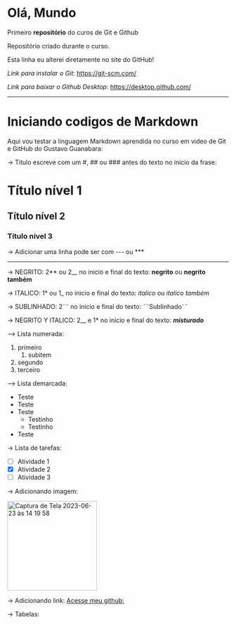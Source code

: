 # Olá, Mundo
Primeiro **repositório** do curos de Git e Github

Repositório criado durante o curso.

Esta linha eu alterei diretamente no site do GitHub!

*Link para instalar o Git*: https://git-scm.com/

*Link para baixar o Github Desktop*: https://desktop.github.com/ 

---


# Iniciando codigos de Markdown
Aqui vou testar a linguagem Markdown aprendida no curso em video de Git e GitHub do Gustavo Guanabara:

-> Titulo escreve com um #, ## ou ### antes do texto no inicio da frase: 
# Título nível 1
## Título nível 2
### Título nível 3
-> Adicionar uma linha pode ser com --- ou ***

---


-> NEGRITO: 2** ou 2__ no inicio e final do texto: **negrito** ou __negrito também__

-> ITALICO: 1* ou 1_ no inicio e final do texto: *italico* ou _italico também_

-> SUBLINHADO: 2˜˜ no inicio e final do texto: ˜˜Sublinhado˜˜

-> NEGRITO Y ITALICO: 2__ e 1* no inicio e final do texto: __*misturado*__

--> Lista numerada:
1. primeiro
   1. subitem
3. segundo
4. terceiro

--> Lista demarcada:
* Teste
* Teste
* Teste
  * Testinho
  * Testinho
* Teste

-> Lista de tarefas:

- [ ] Atividade 1
- [x] Atividade 2
- [ ] Atividade 3

-> Adicionando imagem:

<img width="204" alt="Captura de Tela 2023-06-23 às 14 19 58" src="https://github.com/camiladiles/Ola-Mundo/assets/117128901/3b024040-1f07-4bf5-b0ae-bf9a7be895d2">

-> Adicionando link:
[Acesse meu github:](https://github.com/camiladiles)

->  Tabelas:


